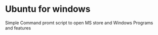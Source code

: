 # Ubuntu for windows
 Simple Command promt script to open MS store and Windows Programs and features
